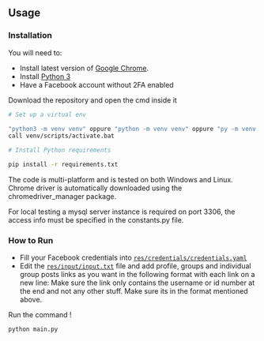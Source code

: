 ## Usage
### Installation
You will need to:
- Install latest version of [Google Chrome](https://www.google.com/chrome/).
- Install [Python 3](https://www.python.org/downloads/)
- Have a Facebook account without 2FA enabled

Download the repository and open the cmd inside it

```bash
# Set up a virtual env

"python3 -m venv venv" oppure "python -m venv venv" oppure "py -m venv venv"
call venv/scripts/activate.bat

# Install Python requirements

pip install -r requirements.txt 
```

The code is multi-platform and is tested on both Windows and Linux.
Chrome driver is automatically downloaded using the chromedriver_manager package.

For local testing a mysql server instance is required on port 3306, the access info must be specified in the constants.py file.

### How to Run
- Fill your Facebook credentials into [`res/credentials/credentials.yaml`](res/credentials/credentials.yaml)
- Edit the [`res/input/input.txt`](res/input/input.txt) file and add profile, groups and individual group posts links as you want in the following format with each link on a new line:
Make sure the link only contains the username or id number at the end and not any other stuff. Make sure its in the format mentioned above.

Run the command !

```python
python main.py
```
